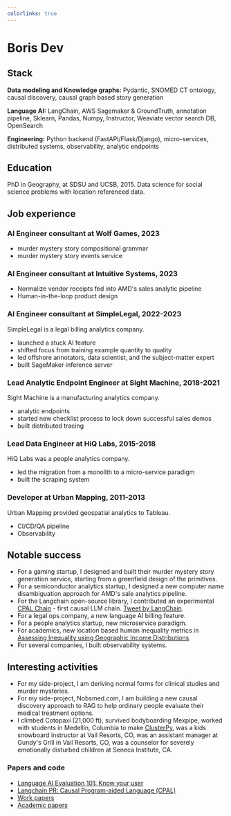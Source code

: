 ```yaml
---
colorlinks: true
---
```


# Boris Dev

## Stack

**Data modeling and Knowledge graphs:** Pydantic, SNOMED CT ontology, causal discovery, causal graph based story generation

**Language AI:** LangChain, AWS Sagemaker & GroundTruth, annotation pipeline, Sklearn, Pandas, Numpy, Instructor, Weaviate vector search DB, OpenSearch

**Engineering:** Python backend (FastAPI/Flask/Django), micro-services, distributed systems, observability, analytic endpoints

## Education

PhD in Geography, at SDSU and UCSB, 2015. Data science for social science problems with location referenced data.

## Job experience

### AI Engineer consultant at Wolf Games, 2023

- murder mystery story compositional grammar
- murder mystery story events service

### AI Engineer consultant at Intuitive Systems, 2023

- Normalize vendor receipts fed into AMD's sales analytic pipeline
- Human-in-the-loop product design

### AI Engineer consultant at SimpleLegal, 2022-2023

SimpleLegal is a legal billing analytics company.

- launched a stuck AI feature
- shifted focus from training example quantity to quality
- led offshore annotators, data scientist, and the subject-matter expert
- built SageMaker inference server


### Lead Analytic Endpoint Engineer at Sight Machine, 2018-2021

Sight Machine is a manufacturing analytics company.

- analytic endpoints
- started new checklist process to lock down successful sales demos
- built distributed tracing

### Lead Data Engineer at HiQ Labs, 2015-2018

HiQ Labs was a people analytics company.

- led the migration from a monolith to a micro-service paradigm 
- built the scraping system

### Developer at Urban Mapping, 2011-2013

Urban Mapping provided geospatial analytics to Tableau.

- CI/CD/QA pipeline
- Observability 

## Notable success


-  For a gaming startup, I designed and built their murder mystery story generation service, starting from a greenfield design of the primitives.
-  For a semiconductor analytics startup, I designed a new computer name disambiguation approach for AMD's sale analytics pipeline.
-  For the Langchain open-source library, I contributed an experimental [CPAL Chain](https://github.com/hwchase17/langchain/pull/6255) - first causal LLM chain. [Tweet by LangChain](https://twitter.com/LangChainAI/status/1678797225013440514).
- For a legal ops company, a new language AI billing feature.
- For a people analytics startup, new microservice paradigm.
- For academics, new location based human inequality metrics in [Assessing Inequality using Geographic Income Distributions](https://escholarship.org/content/qt8br7d5df/qt8br7d5df.pdf)
- For several companies, I built observability systems.



## Interesting activities

- For my side-project, I am deriving normal forms for clinical studies and murder mysteries.
- For my side-project, Nobsmed.com, I am building a new causal discovery approach to RAG to help ordinary people evaluate their medical treatment options.
- I climbed Cotopaxi (21,000 ft), survived bodyboarding Mexpipe, worked with students in Medellín, Columbia to make [ClusterPy](https://github.com/clusterpy/clusterpy), was a kids snowboard instructor at Vail Resorts, CO, was an assistant manager at Gundy's Grill in Vail Resorts, CO, was a counselor for severely emotionally disturbed children at Seneca Institute, CA.


### Papers and code

-   [Language AI Evaluation 101: Know your user](https://medium.com/@boris.dev/why-did-your-language-ai-feature-fail-66a280954287)
-   [Langchain PR: Causal Program-aided Language
    (CPAL)](https://github.com/hwchase17/langchain/pull/6255)
-   [Work papers](https://docs.google.com/document/d/1pMID97O4hHkK8ok7cwLH4Y4KpsgQSPUAXtYrscwcyb4/edit)
-   [Academic papers](https://scholar.google.com/citations?hl=en&user=Nk4jOl0AAAAJ&view_op=list_works&gmla=AKKJWFcXmp1czN7ENwhvDx7hvgEHHD9lR1FLROPUvMco2ptysbNAe0Cdya8R9DZUmePAtMN53t2N97S_t5xA4NF-)
